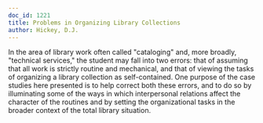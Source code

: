 ```yaml
---
doc_id: 1221
title: Problems in Organizing Library Collections
author: Hickey, D.J.
---
```


In the area of library work often called "cataloging" and, more broadly,
"technical services," the student may fall into two errors: that of assuming
that all work is strictly routine and mechanical, and that of viewing the tasks
of organizing a library collection as self-contained.  One purpose of the case
studies here presented is to help correct both these errors, and to do so
by illuminating some of the ways in which interpersonal relations affect the
character of the routines and by setting the organizational tasks in the broader
context of the total library situation.